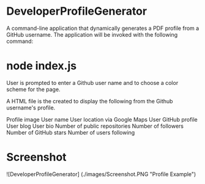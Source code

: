 # DeveloperProfileGenerator

A command-line application that dynamically generates a PDF profile from a GitHub username. The application will be invoked with the following command:

# node index.js

User is prompted to enter a Github user name and to choose a color scheme for the page.

A HTML file is the created to display the following from the Github username's profile.

Profile image
User name
User location via Google Maps
User GitHub profile
User blog
User bio
Number of public repositories
Number of followers
Number of GitHub stars
Number of users following

# Screenshot

![DeveloperProfileGenerator] (./images/Screenshot.PNG "Profile Example")
